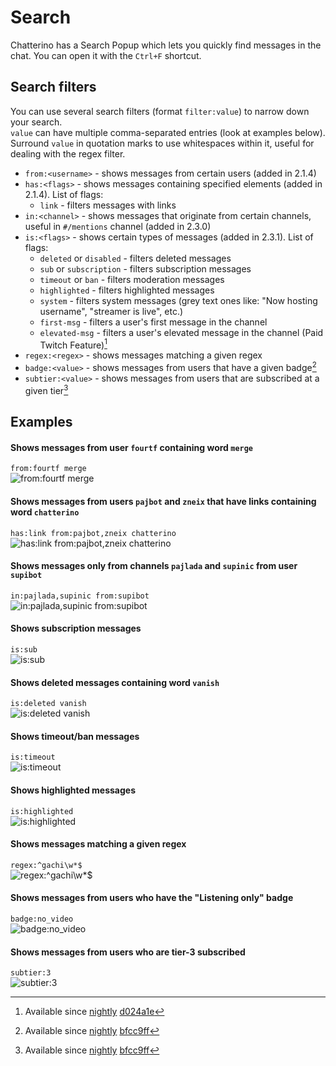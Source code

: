 # Search

Chatterino has a Search Popup which lets you quickly find messages in the chat. You can open it with the `Ctrl+F` shortcut.

## Search filters

You can use several search filters (format `filter:value`) to narrow down your search.  
`value` can have multiple comma-separated entries (look at examples below).  
Surround `value` in quotation marks to use whitespaces within it, useful for dealing with the regex filter.

- `from:<username>` - shows messages from certain users (added in 2.1.4)
- `has:<flags>` - shows messages containing specified elements (added in 2.1.4). List of flags:
    - `link` - filters messages with links
- `in:<channel>` - shows messages that originate from certain channels, useful in `#/mentions` channel (added in 2.3.0)
- `is:<flags>` - shows certain types of messages (added in 2.3.1). List of flags:
    - `deleted` or `disabled` - filters deleted messages
    - `sub` or `subscription` - filters subscription messages
    - `timeout` or `ban` - filters moderation messages
    - `highlighted` - filters highlighted messages
    - `system` - filters system messages (grey text ones like: "Now hosting username", "streamer is live", etc.)
    - `first-msg` - filters a user's first message in the channel
    - `elevated-msg` - filters a user's elevated message in the channel (Paid Twitch Feature)[^1]
- `regex:<regex>` - shows messages matching a given regex
- `badge:<value>` - shows messages from users that have a given badge[^2]
- `subtier:<value>` - shows messages from users that are subscribed at a given tier[^2]

## Examples

#### Shows messages from user `fourtf` containing word `merge`  
`from:fourtf merge`  
![from:fourtf merge](images/search/example1.png)

#### Shows messages from users `pajbot` and `zneix` that have links containing word `chatterino`  
`has:link from:pajbot,zneix chatterino`  
![has:link from:pajbot,zneix chatterino](images/search/example2.png)

#### Shows messages only from channels `pajlada` and `supinic` from user `supibot`  
`in:pajlada,supinic from:supibot`  
![`in:pajlada,supinic from:supibot`](images/search/example3.png)

#### Shows subscription messages  
`is:sub`  
![`is:sub`](images/search/example4.png)

#### Shows deleted messages containing word `vanish`  
`is:deleted vanish`  
![`is:deleted vanish`](images/search/example5.png)

#### Shows timeout/ban messages  
`is:timeout`  
![`is:timeout`](images/search/example6.png)

#### Shows highlighted messages  
`is:highlighted`  
![`is:highlighted`](images/search/example7.png)

#### Shows messages matching a given regex
`regex:^gachi\w*$`  
![`regex:^gachi\w*$`](images/search/example8.png)

#### Shows messages from users who have the "Listening only" badge
`badge:no_video`  
![`badge:no_video`](images/search/example-badge-no_video.png)

#### Shows messages from users who are tier-3 subscribed
`subtier:3`  
![`subtier:3`](images/search/example-subtier-3.png)

[^1]: Available since [nightly][nightly] [d024a1e](https://github.com/Chatterino/chatterino2/commit/d024a1ef7e1b7ed866a5662d562233453cf220b6)
[^2]: Available since [nightly][nightly] [bfcc9ff](https://github.com/Chatterino/chatterino2/commit/bfcc9ff7a4f042f02b1780b9f506831c0ac2b284)

[nightly]: ../Help/#what-is-nightly-and-how-to-use-install-it
